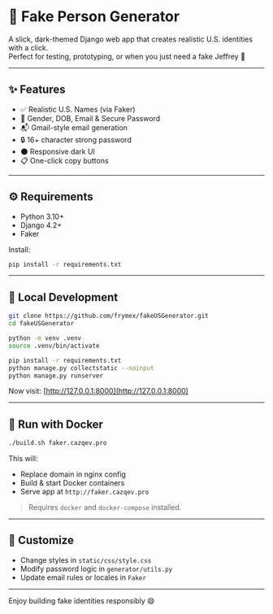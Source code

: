 # 🧪 Fake Person Generator

A slick, dark-themed Django web app that creates realistic U.S. identities with a click.  
Perfect for testing, prototyping, or when you just need a fake Jeffrey 👤

---

## ✨ Features

- ✅ Realistic U.S. Names (via Faker)
- 🔢 Gender, DOB, Email & Secure Password
- 📬 Gmail-style email generation
- 🔒 16+ character strong password
- 🌑 Responsive dark UI
- 📋 One-click copy buttons

---

## ⚙️ Requirements

- Python 3.10+
- Django 4.2+
- Faker

Install:

```bash
pip install -r requirements.txt
```

---

## 🚀 Local Development

```bash
git clone https://github.com/frymex/fakeUSGenerator.git
cd fakeUSGenerator

python -m venv .venv
source .venv/bin/activate

pip install -r requirements.txt
python manage.py collectstatic --noinput
python manage.py runserver
```

Now visit: [http://127.0.0.1:8000](http://127.0.0.1:8000)

---

## 🐳 Run with Docker

```bash
./build.sh faker.cazqev.pro
```

This will:

- Replace domain in nginx config
- Build & start Docker containers
- Serve app at `http://faker.cazqev.pro`

> Requires `docker` and `docker-compose` installed.

---

## 🎨 Customize

- Change styles in `static/css/style.css`
- Modify password logic in `generator/utils.py`
- Update email rules or locales in `Faker`

---

Enjoy building fake identities responsibly 😄

